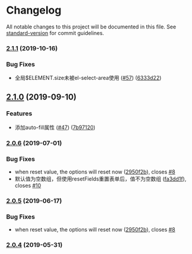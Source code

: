 # Changelog

All notable changes to this project will be documented in this file. See [standard-version](https://github.com/conventional-changelog/standard-version) for commit guidelines.

### [2.1.1](https://github.com/FEMessage/el-select-area/compare/v2.1.0...v2.1.1) (2019-10-16)


### Bug Fixes

* 全局$ELEMENT.size未被el-select-area使用 ([#57](https://github.com/FEMessage/el-select-area/issues/57)) ([6333d22](https://github.com/FEMessage/el-select-area/commit/6333d22))



## [2.1.0](https://github.com/FEMessage/el-select-area/compare/v2.0.6...v2.1.0) (2019-09-10)


### Features

* 添加auto-fill属性 ([#47](https://github.com/FEMessage/el-select-area/issues/47)) ([7b97120](https://github.com/FEMessage/el-select-area/commit/7b97120))



### [2.0.6](https://github.com/FEMessage/el-select-area/compare/v2.0.5...v2.0.6) (2019-07-01)


### Bug Fixes

* when reset value, the options will reset now ([2950f2b](https://github.com/FEMessage/el-select-area/commit/2950f2b)), closes [#8](https://github.com/FEMessage/el-select-area/issues/8)
* 默认值为空数组，但使用resetFields重置表单后，值不为空数组  ([fa3dd1f](https://github.com/FEMessage/el-select-area/commit/fa3dd1f)), closes [#10](https://github.com/FEMessage/el-select-area/issues/10)



### [2.0.5](https://github.com/FEMessage/el-select-area/compare/v2.0.4...v2.0.5) (2019-06-17)


### Bug Fixes

* when reset value, the options will reset now ([2950f2b](https://github.com/FEMessage/el-select-area/commit/2950f2b)), closes [#8](https://github.com/FEMessage/el-select-area/issues/8)



### [2.0.4](https://github.com/FEMessage/el-select-area/compare/v2.0.3...v2.0.4) (2019-05-31)

